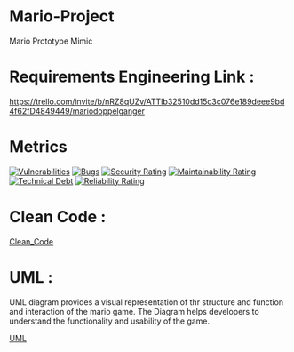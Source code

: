 # Mario-Project
Mario Prototype Mimic

# Requirements Engineering Link : 
https://trello.com/invite/b/nRZ8qUZv/ATTIb32510dd15c3c076e189deee9bd4f62fD4849449/mariodoppelganger

# Metrics
[![Vulnerabilities](https://sonarcloud.io/api/project_badges/measure?project=DdizzyMe_Mario-Project&metric=vulnerabilities)](https://sonarcloud.io/summary/new_code?id=DdizzyMe_Mario-Project)
[![Bugs](https://sonarcloud.io/api/project_badges/measure?project=DdizzyMe_Mario-Project&metric=bugs)](https://sonarcloud.io/summary/new_code?id=DdizzyMe_Mario-Project)
[![Security Rating](https://sonarcloud.io/api/project_badges/measure?project=DdizzyMe_Mario-Project&metric=security_rating)](https://sonarcloud.io/summary/new_code?id=DdizzyMe_Mario-Project)
[![Maintainability Rating](https://sonarcloud.io/api/project_badges/measure?project=DdizzyMe_Mario-Project&metric=sqale_rating)](https://sonarcloud.io/summary/new_code?id=DdizzyMe_Mario-Project)
[![Technical Debt](https://sonarcloud.io/api/project_badges/measure?project=DdizzyMe_Mario-Project&metric=sqale_index)](https://sonarcloud.io/summary/new_code?id=DdizzyMe_Mario-Project)
[![Reliability Rating](https://sonarcloud.io/api/project_badges/measure?project=DdizzyMe_Mario-Project&metric=reliability_rating)](https://sonarcloud.io/summary/new_code?id=DdizzyMe_Mario-Project)

# Clean Code :
[Clean_Code](https://github.com/DdizzyMe/Mario-Project/blob/e0056be050eb60842abb5380c976039a44f2493e/cleandcodepdf.pdf)

# UML :
UML diagram provides a visual representation of thr structure and function and interaction of the mario game.
The Diagram helps developers to understand the functionality and usability of the game.

[UML](https://github.com/DdizzyMe/Mario-Project/blob/d602abdbfb32c60edbf1e33b8571417a00ee3753/uml%20diagram.png)
